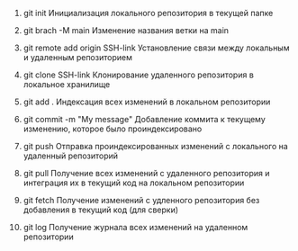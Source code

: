 1) git init
Инициализация локального репозитория в текущей папке

2) git brach -M main
Изменение названия ветки на main

3) git remote add origin SSH-link
Установление связи между локальным и удаленным репозиторием

4) git clone SSH-link
Клонирование удаленного репозитория в локальное хранилище

5) git add .
Индексация всех изменений в локальном репозитории

6) git commit -m "My message"
Добавление коммита к текущему изменению, которое было проиндексировано

7) git push
Отправка проиндексированных изменений с локального на удаленный репозиторий

8) git pull
Получение всех изменений с удаленного репозитория и интеграция их в текущий код на локальном репозитории

9) git fetch
Получение изменений с удленного репозитория без добавления в текущий код (для сверки)

10) git log
Получение журнала всех изменений на удаленном репозитории